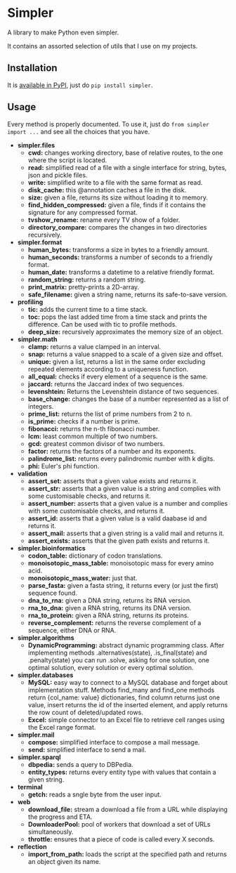 # Simpler

A library to make Python even simpler.

It contains an assorted selection of utils that I use on my projects.

## Installation

It is [available in PyPI](https://pypi.org/project/simpler/), just do `pip install simpler`.

## Usage

Every method is properly documented. To use it, just do `from simpler import ...` and see all the choices that you have.

* **simpler.files**
  * **cwd:** changes working directory, base of relative routes, to the one where the script is located.
  * **read:** simplified read of a file with a single interface for string, bytes, json and pickle files.
  * **write:** simplified write to a file with the same format as read.
  * **disk_cache:** this @annotation caches a file in the disk.
  * **size:** given a file, returns its size without loading it to memory.
  * **find_hidden_compressed:** given a file, finds if it contains the signature for any compressed format.
  * **tvshow_rename:** rename every TV show of a folder.
  * **directory_compare:** compares the changes in two directories recursively.
* **simpler.format**
  * **human_bytes:** transforms a size in bytes to a friendly amount.
  * **human_seconds:** transforms a number of seconds to a friendly format.
  * **human_date:** transforms a datetime to a relative friendly format.
  * **random_string:** returns a random string.
  * **print_matrix:** pretty-prints a 2D-array.
  * **safe_filename:** given a string name, returns its safe-to-save version.
* **profiling**
  * **tic:** adds the current time to a time stack.
  * **toc:** pops the last added time from a time stack and prints the difference. Can be used with tic to profile methods.
  * **deep_size:** recursively approximates the memory size of an object.
* **simpler.math**
  * **clamp:** returns a value clamped in an interval.
  * **snap:** returns a value snapped to a scale of a given size and offset.
  * **unique:** given a list, returns a list in the same order excluding repeated elements according to a uniqueness function.
  * **all_equal:** checks if every element of a sequence is the same.
  * **jaccard:** returns the Jaccard index of two sequences.
  * **levenshtein:** Returns the Levenshtein distance of two sequences.
  * **base_change:** changes the base of a number represented as a list of integers.
  * **prime_list:** returns the list of prime numbers from 2 to n.
  * **is_prime:** checks if a number is prime.
  * **fibonacci:** returns the n-th fibonacci number.
  * **lcm:** least common multiple of two numbers.
  * **gcd:** greatest common divisor of two numbers.
  * **factor:** returns the factors of a number and its exponents.
  * **palindrome_list:** returns every palindromic number with k digits.
  * **phi:** Euler's phi function.
* **validation**
  * **assert_set:** asserts that a given value exists and returns it.
  * **assert_str:** asserts that a given value is a string and complies with some customisable checks, and returns it.
  * **assert_number:** asserts that a given value is a number and complies with some customisable checks, and returns it.
  * **assert_id:** asserts that a given value is a valid daabase id and returns it.
  * **assert_mail:** asserts that a given string is a valid mail and returns it.
  * **assert_exists:** asserts that the given path exists and returns it.
* **simpler.bioinformatics**
  * **codon_table:** dictionary of codon translations.
  * **monoisotopic_mass_table:** monoisotopic mass for every amino acid.
  * **monoisotopic_mass_water:** just that.
  * **parse_fasta:** given a fasta string, it returns every (or just the first) sequence found.
  * **dna_to_rna:** given a DNA string, returns its RNA version.
  * **rna_to_dna:** given a RNA string, returns its DNA version.
  * **rna_to_protein:** given a RNA string, returns its proteins.
  * **reverse_complement:** returns the reverse complement of a sequence, either DNA or RNA.
* **simpler.algorithms**
  * **DynamicProgramming:** abstract dynamic programming class. After implementing methods .alternatives(state), .is_final(state) and .penalty(state) you can run .solve, asking for one solution, one optimal solution, every solution or every optimal solution.
* **simpler.databases**
  * **MySQL:** easy way to connect to a MySQL database and forget about implementation stuff. Methods find_many and find_one methods return {col_name: value} dictionaries, find column returns just one value, insert returns the id of the inserted element, and apply returns the row count of deleted/updated rows.
  * **Excel:** simple connector to an Excel file to retrieve cell ranges using the Excel range format.
* **simpler.mail**
  * **compose:** simplified interface to compose a mail message.
  * **send:** simplified interface to send a mail.
* **simpler.sparql**
  * **dbpedia:** sends a query to DBPedia.
  * **entity_types:** returns every entity type with values that contain a given string.
* **terminal**
  * **getch:** reads a sngle byte from the user input.
* **web**
  * **download_file:** stream a download a file from a URL while displaying the progress and ETA.
  * **DownloaderPool:** pool of workers that download a set of URLs simultaneously.
  * **throttle:** ensures that a piece of code is called every X seconds.
* **reflection**
  * **import_from_path:** loads the script at the specified path and returns an object given its name.